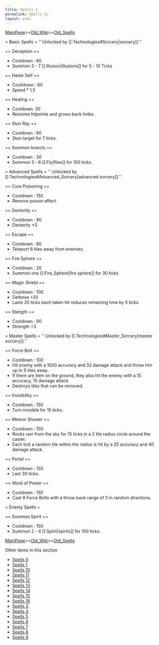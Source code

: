 ```yaml
---
title: Spells 2
permalink: Spells_2/
layout: wiki
---
```


[MainPage](/keeperrl_wiki/ "wikilink")>>[Old_Wiki](/keeperrl_wiki/Old_Wiki "wikilink")>>[Old_Spells](/keeperrl_wiki/Old_Spells "wikilink")

= Basic Spells =
'' Unlocked by [[:Technologies#Sorcery|sorcery]].''

== Deception ==
* Cooldown : 60
* Summon 3 - 7 [[:Illusion|illusions]] for 5 - 10 Ticks

== Haste Self ==
* Coolldown : 60
* Speed * 1,5

== Healing ==
* Cooldown: 30
* Restores hitpoints and grows back limbs.

== Stun Ray ==
* Cooldown : 60
* Stun target for 7 ticks.

== Summon Insects ==
* Cooldown : 30
* Summon 3 - 6 [[:Fly|flies]] for 100 ticks.



= Advanced Spells =
'' Unlocked by [[:Technologies#Advanced_Sorcery|advanced sorcery]].''

== Cure Poisoning ==
* Cooldown : 150
* Remove poison effect.

== Dexterity ==
* Cooldown : 90
* Dexterity +3

== Escape ==
* Cooldown : 80
* Teleport 6 tiles away from enemies.

== Fire Sphere ==
* Cooldown : 20
* Summon one [[:Fire_Sphere|fire sphere]] for 30 ticks

== Magic Shield ==
* Cooldown : 100
* Defense +20
* Lasts 20 ticks each taken hit reduces remaining time by 5 ticks.

== Stength ==
* Cooldown : 90
* Strength +3

	
	
= Master Spells =
'' Unlocked by [[:Technologies#Master_Sorcery|master sorcery]].''

== Force Bolt ==
* Cooldown : 100
* Hit enemy with a 1000 accuracy and 32 damage attack and throw him up to 5 tiles away.
* If there are item on the ground, they also hit the enemy with a 15 accuracy, 15 damage attack.
* Destroys tiles that can be removed.

== Invisibility ==
* Cooldown : 150
* Turn invisible for 15 ticks.

== Meteor Shower ==
* Cooldown : 150
* Rocks rain from the sky for 15 ticks in a 2 tile radius circle around the caster.
* Each tick a random tile within the radius is hit by a 25 accuracy and 40 damage attack.

== Portal ==
* Cooldown : 150
* Last 30 ticks.

== Word of Power ==
* Cooldown : 150
* Cast 8 Force Bolts with a throw back range of 3 in random directions.



= Enemy Spells =

== Summon Spirit ==
* Cooldown : 150
* Summon 2 - 4 [[:Spirit|spirits]] for 100 ticks.

[MainPage](/keeperrl_wiki/ "wikilink")>>[Old_Wiki](/keeperrl_wiki/Old_Wiki "wikilink")>>[Old_Spells](/keeperrl_wiki/Old_Spells "wikilink")

Other items in this section
-    [Spells 0](/keeperrl_wiki/Spells_0 "wikilink")
-    [Spells 1](/keeperrl_wiki/Spells_1 "wikilink")
-    [Spells 10](/keeperrl_wiki/Spells_10 "wikilink")
-    [Spells 11](/keeperrl_wiki/Spells_11 "wikilink")
-    [Spells 12](/keeperrl_wiki/Spells_12 "wikilink")
-    [Spells 13](/keeperrl_wiki/Spells_13 "wikilink")
-    [Spells 14](/keeperrl_wiki/Spells_14 "wikilink")
-    [Spells 15](/keeperrl_wiki/Spells_15 "wikilink")
-    [Spells 16](/keeperrl_wiki/Spells_16 "wikilink")
-    [Spells 3](/keeperrl_wiki/Spells_3 "wikilink")
-    [Spells 4](/keeperrl_wiki/Spells_4 "wikilink")
-    [Spells 5](/keeperrl_wiki/Spells_5 "wikilink")
-    [Spells 6](/keeperrl_wiki/Spells_6 "wikilink")
-    [Spells 7](/keeperrl_wiki/Spells_7 "wikilink")
-    [Spells 8](/keeperrl_wiki/Spells_8 "wikilink")
-    [Spells 9](/keeperrl_wiki/Spells_9 "wikilink")
